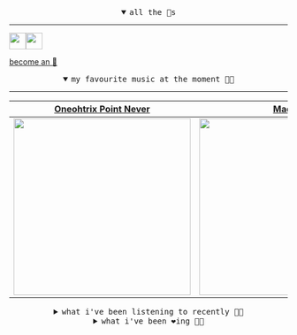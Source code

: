 <details open>

<summary align="center"><samp>all the 🥚s</samp></summary>
<hr />

<a href="https://github.com/pvinis"><img src="https://avatars.githubusercontent.com/u/100233?s=90&v=4" width="30" height="30" /><a href="https://github.com/maxPugh"><img src="https://avatars.githubusercontent.com/u/46350013?s=90&u=52a601eaa2d272b35477d096fe782ebf0a8a1f68&v=4" width="30" height="30" />

<samp><a href="https://github.com/bitttttten/bitttttten/stargazers">become an 🥚</a></samp>

</details>

<details open>

<summary align="center"><samp>my favourite music at the moment 🎵🎶</samp></summary>
<hr />

<!-- toc -->

| [Oneohtrix Point Never](https://open.spotify.com/artist/2wPDbhaGXCqROrVmwDdCrK)                                                                                  | [Madlib](https://open.spotify.com/artist/5LhTec3c7dcqBvpLRWbMcf)                                                                                                 | [Four Tet](https://open.spotify.com/artist/7Eu1txygG6nJttLHbZdQOh)                                                                                               | [Bo Burnham](https://open.spotify.com/artist/2Waw2sSbqvAwK8NwACNjVo)                                                                                             |
| ---------------------------------------------------------------------------------------------------------------------------------------------------------------- | ---------------------------------------------------------------------------------------------------------------------------------------------------------------- | ---------------------------------------------------------------------------------------------------------------------------------------------------------------- | ---------------------------------------------------------------------------------------------------------------------------------------------------------------- |
| [<img src="https://i.scdn.co/image/0513eb98de7ee505153e9175f79e3fb59457c9aa" width="320" height="auto">](https://open.spotify.com/artist/2wPDbhaGXCqROrVmwDdCrK) | [<img src="https://i.scdn.co/image/e73ab683f7db79f808d05538cc4390b4e5d47804" width="320" height="auto">](https://open.spotify.com/artist/5LhTec3c7dcqBvpLRWbMcf) | [<img src="https://i.scdn.co/image/ab6761610000e5eb84e29d09b4917bec2700a0d7" width="320" height="auto">](https://open.spotify.com/artist/7Eu1txygG6nJttLHbZdQOh) | [<img src="https://i.scdn.co/image/ab6761610000e5eb30d9a4acdf8cd3e8c0ad39ab" width="320" height="auto">](https://open.spotify.com/artist/2Waw2sSbqvAwK8NwACNjVo) |

<!-- tocstop -->

</details>

<details>

<summary align="center"><samp>what i've been listening to recently 🎵🎶</samp></summary>
<hr />

<!-- toc -->

| [Road Of The Lonely Ones<br />Madlib](https://open.spotify.com/track/026pfPaB52WIGawu0PzN5j)                                                                    | [ingydar<br />Adrianne Lenker](https://open.spotify.com/track/5CpH0bwau1sW8vtTBQ8Erc)                                                                           | [Midnight in Peckham<br />Chaos In The CBD](https://open.spotify.com/track/1CzfZY7lXaysy84x3a2jix)                                                              | [dominique<br />Ela Minus](https://open.spotify.com/track/4RYeyNZ7ZlMJqVhoJTvMgp)                                                                               |
| --------------------------------------------------------------------------------------------------------------------------------------------------------------- | --------------------------------------------------------------------------------------------------------------------------------------------------------------- | --------------------------------------------------------------------------------------------------------------------------------------------------------------- | --------------------------------------------------------------------------------------------------------------------------------------------------------------- |
| [<img src="https://i.scdn.co/image/e73ab683f7db79f808d05538cc4390b4e5d47804" width="320" height="auto">](https://open.spotify.com/track/026pfPaB52WIGawu0PzN5j) | [<img src="https://i.scdn.co/image/bfdce03f9ed8a6480736c4e3e6aab94ff0e2627c" width="320" height="auto">](https://open.spotify.com/track/5CpH0bwau1sW8vtTBQ8Erc) | [<img src="https://i.scdn.co/image/dcd96aaa29e8c32c2d50c5ebbd3c869e99997203" width="320" height="auto">](https://open.spotify.com/track/1CzfZY7lXaysy84x3a2jix) | [<img src="https://i.scdn.co/image/9395af97dba97bd907608ea87c8dfc7a6d357b2f" width="320" height="auto">](https://open.spotify.com/track/4RYeyNZ7ZlMJqVhoJTvMgp) |

<!-- tocstop -->

</details>

<details>

<summary align="center"><samp>what i've been ❤️ing 🎵🎶</samp></summary>
<hr />

<!-- toc -->

| [Endless Hours<br />Daniel Avery](https://open.spotify.com/album/2UEzaEym36kNtiNDi7b1mR)                                                                        | [A Life That Is Your Own<br />Daniel Avery](https://open.spotify.com/album/2UEzaEym36kNtiNDi7b1mR)                                                              | [Nowhere Sound<br />Daniel Avery](https://open.spotify.com/album/2UEzaEym36kNtiNDi7b1mR)                                                                        | [Sorrow<br />Life Without Buildings](https://open.spotify.com/album/1c7eigkoEcDAKKhkajY3Br)                                                                     |
| --------------------------------------------------------------------------------------------------------------------------------------------------------------- | --------------------------------------------------------------------------------------------------------------------------------------------------------------- | --------------------------------------------------------------------------------------------------------------------------------------------------------------- | --------------------------------------------------------------------------------------------------------------------------------------------------------------- |
| [<img src="https://i.scdn.co/image/ab67616d0000b2732fdd5af4b55bbe22340b10d5" width="320" height="auto">](https://open.spotify.com/album/2UEzaEym36kNtiNDi7b1mR) | [<img src="https://i.scdn.co/image/ab67616d0000b2732fdd5af4b55bbe22340b10d5" width="320" height="auto">](https://open.spotify.com/album/2UEzaEym36kNtiNDi7b1mR) | [<img src="https://i.scdn.co/image/ab67616d0000b2732fdd5af4b55bbe22340b10d5" width="320" height="auto">](https://open.spotify.com/album/2UEzaEym36kNtiNDi7b1mR) | [<img src="https://i.scdn.co/image/ab67616d0000b273f557471eedfbd9a7ab55d75b" width="320" height="auto">](https://open.spotify.com/album/1c7eigkoEcDAKKhkajY3Br) |

<!-- tocstop -->

</details>
